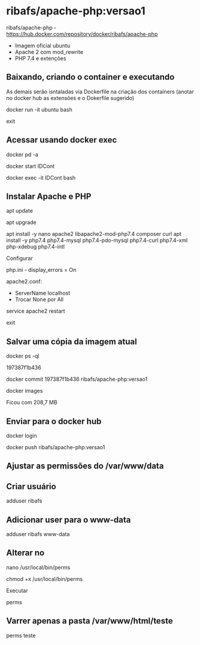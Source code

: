 # ribafs/apache-php:versao1

ribafs/apache-php - https://hub.docker.com/repository/docker/ribafs/apache-php

- Imagem oficial ubuntu
- Apache 2 com mod_rewrite
- PHP 7.4 e extenções

## Baixando, criando o container e executando

As demais serão isntaladas via Dockerfile na criação dos containers (anotar no docker hub as extensões e o Dokerfile sugerido)

docker run -it ubuntu bash

exit

## Acessar usando docker exec

docker pd -a

docker start IDCont

docker exec -it IDCont bash

## Instalar Apache e PHP

apt update

apt upgrade

apt install -y nano apache2 libapache2-mod-php7.4 composer curl 
apt install -y php7.4 php7.4-mysql php7.4-pdo-mysql php7.4-curl php7.4-xml php-xdebug php7.4-intl

Configurar

php.ini - display_errors = On

apache2.conf:
- ServerName localhost
- Trocar None por All

service apache2 restart

exit

## Salvar uma cópia da imagem atual

docker ps -ql

197387f1b436

docker commit 197387f1b436 ribafs/apache-php:versao1

docker images

Ficou com 208,7 MB

## Enviar para o docker hub

docker login

docker push ribafs/apache-php:versao1

## Ajustar as permissões do /var/www/data

## Criar usuário

adduser ribafs

## Adicionar user para o www-data

adduser ribafs www-data

## Alterar no

nano /usr/local/bin/perms

chmod +x /usr/local/bin/perms

Executar

perms

## Varrer apenas a pasta /var/www/html/teste

perms teste


